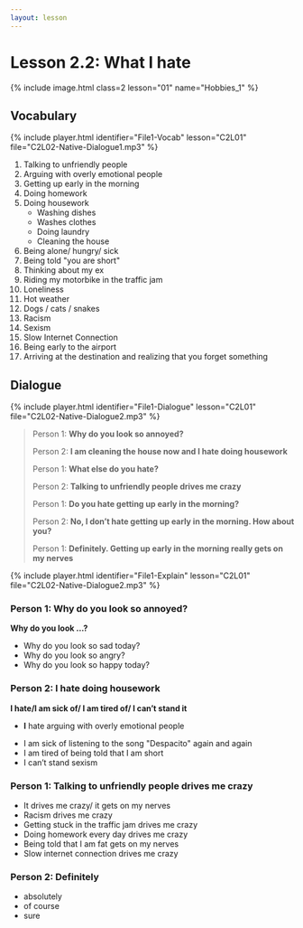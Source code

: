 ```yaml
---
layout: lesson
---
```


# Lesson 2.2: What I hate 

{% include image.html class=2 lesson="01" name="Hobbies_1" %}


## Vocabulary
{% include player.html identifier="File1-Vocab" lesson="C2L01" file="C2L02-Native-Dialogue1.mp3" %}


1. Talking to unfriendly people
2. Arguing with overly emotional people 
3. Getting up early in the morning
4. Doing homework 
5. Doing housework
	- Washing dishes
	- Washes clothes
	- Doing laundry
	- Cleaning the house
6. Being alone/ hungry/ sick
7. Being told "you are short"
8. Thinking about my ex
9. Riding my motorbike in the traffic jam
10. Loneliness
11. Hot weather
12. Dogs / cats / snakes
13. Racism 
14. Sexism
15. Slow Internet Connection 
16. Being early to the airport 
17. Arriving at the destination and realizing that you forget something 

## Dialogue
{% include player.html identifier="File1-Dialogue" lesson="C2L01" file="C2L02-Native-Dialogue2.mp3" %}

> Person 1: **Why do you look so annoyed?**
> 
> Person 2: **I am cleaning the house now and I hate doing housework**
> 
> Person 1: **What else do you hate?**
> 
> Person 2: **Talking to unfriendly people drives me crazy**
> 
> Person 1: **Do you hate getting up early in the morning?**
> 
> Person 2: **No, I don’t hate getting up early in the morning. How about you?**
> 
> Person 1: **Definitely. Getting up early in the morning really gets on my nerves**


{% include player.html identifier="File1-Explain" lesson="C2L01" file="C2L02-Native-Dialogue2.mp3" %}

### Person 1: Why do you look so annoyed?

**Why do you look …?**

- Why do you look so sad today?
- Why do you look so angry?
- Why do you look so happy today?

### Person 2: I hate doing housework

**I hate/I am sick of/ I am tired of/ I can’t stand it**

* **I** hate arguing with overly emotional people 

- I am sick of listening to the song "Despacito" again and again 
- I am tired of being told that I am short 
- I can’t stand sexism 

### Person 1: Talking to unfriendly people drives me crazy

-  It drives me crazy/ it gets on my nerves
-  Racism drives me crazy
-  Getting stuck in the traffic jam drives me crazy 
-  Doing homework every day drives me crazy
-  Being told that I am fat gets on my nerves  
-  Slow internet connection drives me crazy 

### Person 2: Definitely

- absolutely 
- of course 
- sure


